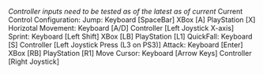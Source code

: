 *Controller inputs need to be tested as of the latest as of current*
Current Control Configuration:
  Jump: Keyboard [SpaceBar] XBox [A] PlayStation [X]
  Horizotal Movement: Keyboard [A/D] Controller [Left Joystick X-axis]
  Sprint: Keyboard [Left Shift] XBox [LB] PlayStation [L1]
  QuickFall: Keyboard [S] Controller [Left Joystick Press (L3 on PS3)]
  Attack: Keyboard [Enter] XBox [RB] PlayStation [R1]
  Move Cursor: Keyboard [Arrow Keys] Controller [Right Joystick]
